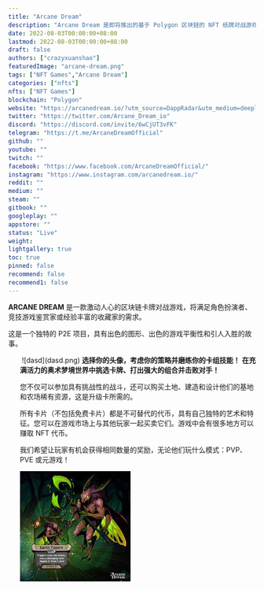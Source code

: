 ```yaml
---
title: "Arcane Dream"
description: "Arcane Dream 是即将推出的基于 Polygon 区块链的 NFT 纸牌对战游戏。 基于 Free-to-Play&Play-to-Earn 系统的项目。"
date: 2022-08-03T00:00:00+08:00
lastmod: 2022-08-03T00:00:00+08:00
draft: false
authors: ["crazyxuanshao"]
featuredImage: "arcane-dream.png"
tags: ["NFT Games","Arcane Dream"]
categories: ["nfts"]
nfts: ["NFT Games"]
blockchain: "Polygon"
website: "https://arcanedream.io/?utm_source=DappRadar&utm_medium=deeplink&utm_campaign=visit-website"
twitter: "https://twitter.com/Arcane_Dream_io"
discord: "https://discord.com/invite/6wCjUT3vFK"
telegram: "https://t.me/ArcaneDreamOfficial"
github: ""
youtube: ""
twitch: ""
facebook: "https://www.facebook.com/ArcaneDreamOfficial/"
instagram: "https://www.instagram.com/arcanedream.io/"
reddit: ""
medium: ""
steam: ""
gitbook: ""
googleplay: ""
appstore: ""
status: "Live"
weight: 
lightgallery: true
toc: true
pinned: false
recommend: false
recommend1: false
---
```

<p><strong>ARCANE DREAM</strong> 是一款激动人心的区块链卡牌对战游戏，将满足角色扮演者、竞技游戏鉴赏家或经验丰富的收藏家的需求。&nbsp;</p>
<p>这是一个独特的 P2E 项目，具有出色的图形、出色的游戏平衡性和引人入胜的故事。&nbsp;</p>
<ul>
​    ![dasd](dasd.png)
<strong>选择你的头像，考虑你的策略并磨练你的卡组技能！</strong>
<strong>在充满活力的奥术梦境世界中挑选卡牌、打出强大的组合并击败对手！</strong>

<p>您不仅可以参加具有挑战性的战斗，还可以购买土地、建造和设计他们的基地和农场稀有资源，这是升级卡所需的。&nbsp;</p>
<p>所有卡片（不包括免费卡片）都是不可替代的代币，具有自己独特的艺术和特征。您可以在游戏市场上与其他玩家一起买卖它们。游戏中会有很多地方可以赚取 NFT 代币。&nbsp;</p>
<p>我们希望让玩家有机会获得相同数量的奖励，无论他们玩什么模式：PVP、PVE 或元游戏！</p>

![dsjk](dsjk.png)